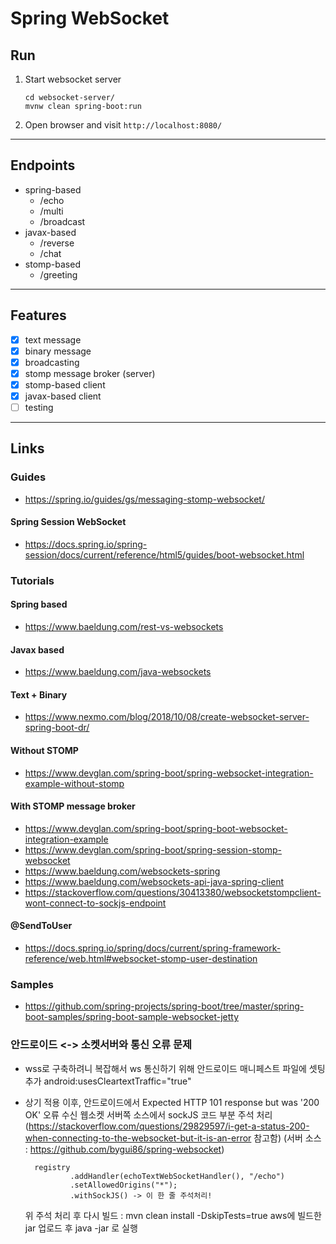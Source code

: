 
# Spring WebSocket

## Run

1. Start websocket server
	```shell
	cd websocket-server/
	mvnw clean spring-boot:run
	```

2. Open browser and visit `http://localhost:8080/`

---

## Endpoints

* spring-based
	* /echo
	* /multi
	* /broadcast
* javax-based
	* /reverse
	* /chat
* stomp-based
	* /greeting

---

## Features

- [x] text message
- [x] binary message
- [x] broadcasting
- [x] stomp message broker (server)
- [x] stomp-based client
- [x] javax-based client
- [ ] testing

---

## Links

### Guides
* https://spring.io/guides/gs/messaging-stomp-websocket/
#### Spring Session WebSocket
* https://docs.spring.io/spring-session/docs/current/reference/html5/guides/boot-websocket.html

### Tutorials
#### Spring based
* https://www.baeldung.com/rest-vs-websockets
#### Javax based
* https://www.baeldung.com/java-websockets
#### Text + Binary
* https://www.nexmo.com/blog/2018/10/08/create-websocket-server-spring-boot-dr/
#### Without STOMP
* https://www.devglan.com/spring-boot/spring-websocket-integration-example-without-stomp
#### With STOMP message broker
* https://www.devglan.com/spring-boot/spring-boot-websocket-integration-example
* https://www.devglan.com/spring-boot/spring-session-stomp-websocket
* https://www.baeldung.com/websockets-spring
* https://www.baeldung.com/websockets-api-java-spring-client
* https://stackoverflow.com/questions/30413380/websocketstompclient-wont-connect-to-sockjs-endpoint

#### @SendToUser
* https://docs.spring.io/spring/docs/current/spring-framework-reference/web.html#websocket-stomp-user-destination

### Samples
* https://github.com/spring-projects/spring-boot/tree/master/spring-boot-samples/spring-boot-sample-websocket-jetty


### 안드로이드 <-> 소켓서버와 통신 오류 문제
* wss로 구축하려니 복잡해서 ws 통신하기 위해 안드로이드 매니페스트 파일에 셋팅 추가
   android:usesCleartextTraffic="true"
* 상기 적용 이후, 안드로이드에서 Expected HTTP 101 response but was '200 OK' 오류 수신
   웹소켓 서버쪽 소스에서 sockJS 코드 부분 주석 처리 (https://stackoverflow.com/questions/29829597/i-get-a-status-200-when-connecting-to-the-websocket-but-it-is-an-error 참고함)
   (서버 소스 : https://github.com/bygui86/spring-websocket)

   		registry
				.addHandler(echoTextWebSocketHandler(), "/echo")
				.setAllowedOrigins("*");
				.withSockJS() -> 이 한 줄 주석처리!

   위 주석 처리 후 다시 빌드 : mvn clean install -DskipTests=true
   aws에 빌드한 jar 업로드 후 java -jar 로 실행
